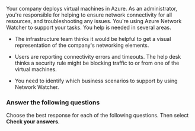 Your company deploys virtual machines in Azure. As an administrator, you're responsible for helping to ensure network connectivity for all resources, and troubleshooting any issues. You're using Azure Network Watcher to support your tasks. You help is needed in several areas. 

- The infrastructure team thinks it would be helpful to get a visual representation of the company's networking elements.

- Users are reporting connectivity errors and timeouts. The help desk thinks a security rule might be blocking traffic to or from one of the virtual machines.

- You need to identify which business scenarios to support by using Network Watcher.

### Answer the following questions

Choose the best response for each of the following questions. Then select **Check your answers**.